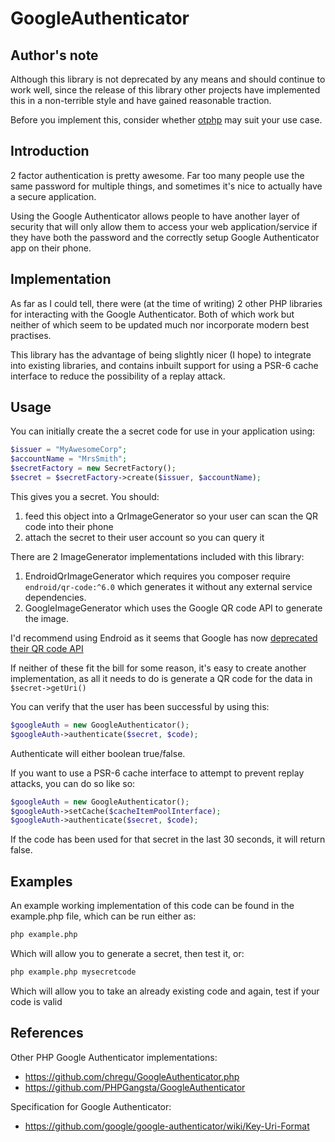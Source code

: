 # GoogleAuthenticator

## Author's note
Although this library is not deprecated by any means and should continue to work well, since the release of this library other projects have implemented this in a non-terrible style and have gained reasonable traction.

Before you implement this, consider whether [otphp](https://github.com/Spomky-Labs/otphp) may suit your use case.

## Introduction
2 factor authentication is pretty awesome. Far too many people use the same password for multiple things, and sometimes it's nice to actually have a secure application.

Using the Google Authenticator allows people to have another layer of security that will only allow them to access your web application/service if they have both the password and the correctly setup Google Authenticator app on their phone.

## Implementation
As far as I could tell, there were (at the time of writing) 2 other PHP libraries for interacting with the Google Authenticator. Both of which work but neither of which seem to be updated much nor incorporate modern best practises.

This library has the advantage of being slightly nicer (I hope) to integrate into existing libraries, and contains inbuilt support for using a PSR-6 cache interface to reduce the possibility of a replay attack.

## Usage
You can initially create the a secret code for use in your application using:

```php
$issuer = "MyAwesomeCorp";
$accountName = "MrsSmith";
$secretFactory = new SecretFactory();
$secret = $secretFactory->create($issuer, $accountName);
```
    
This gives you a secret. You should:
1. feed this object into a QrImageGenerator so your user can scan the QR code into their phone
2. attach the secret to their user account so you can query it

There are 2 ImageGenerator implementations included with this library:
1. EndroidQrImageGenerator which requires you composer require `endroid/qr-code:^6.0` which generates it without any external service dependencies.
2. GoogleImageGenerator which uses the Google QR code API to generate the image.

I'd recommend using Endroid as it seems that Google has now [deprecated their QR code API](https://developers.google.com/chart/infographics/docs/qr_codes)

If neither of these fit the bill for some reason, it's easy to create another implementation, as all it needs to do is generate a QR code for the data in `$secret->getUri()`
    
You can verify that the user has been successful by using this:

```php
$googleAuth = new GoogleAuthenticator();
$googleAuth->authenticate($secret, $code);
```
    
Authenticate will either boolean true/false.

If you want to use a PSR-6 cache interface to attempt to prevent replay attacks, you can do so like so:

```php
$googleAuth = new GoogleAuthenticator();
$googleAuth->setCache($cacheItemPoolInterface);
$googleAuth->authenticate($secret, $code);
```
    
If the code has been used for that secret in the last 30 seconds, it will return false.

## Examples
An example working implementation of this code can be found in the example.php file, which can be run either as:

```sh
php example.php
```
    
Which will allow you to generate a secret, then test it, or:

```sh
php example.php mysecretcode
```
    
Which will allow you to take an already existing code and again, test if your code is valid

## References
Other PHP Google Authenticator implementations:
-  https://github.com/chregu/GoogleAuthenticator.php
-  https://github.com/PHPGangsta/GoogleAuthenticator

Specification for Google Authenticator:
- https://github.com/google/google-authenticator/wiki/Key-Uri-Format
